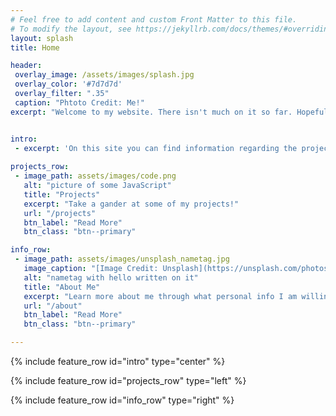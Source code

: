 ```yaml
---
# Feel free to add content and custom Front Matter to this file.
# To modify the layout, see https://jekyllrb.com/docs/themes/#overriding-theme-defaults
layout: splash
title: Home

header:
 overlay_image: /assets/images/splash.jpg
 overlay_color: '#7d7d7d'
 overlay_filter: ".35"
 caption: "Phtoto Credit: Me!"
excerpt: "Welcome to my website. There isn't much on it so far. Hopefully that changes in the future."


intro:
 - excerpt: 'On this site you can find information regarding the projects I have done, and maybe an occasional blog post or two.'
  
projects_row:
 - image_path: assets/images/code.png
   alt: "picture of some JavaScript"
   title: "Projects"
   excerpt: "Take a gander at some of my projects!"
   url: "/projects"
   btn_label: "Read More"
   btn_class: "btn--primary"

info_row:
 - image_path: assets/images/unsplash_nametag.jpg
   image_caption: "[Image Credit: Unsplash](https://unsplash.com/photos/2enBTsIVhUU)"
   alt: "nametag with hello written on it"
   title: "About Me"
   excerpt: "Learn more about me through what personal info I am willing to share"
   url: "/about"
   btn_label: "Read More"
   btn_class: "btn--primary"

---
```


{% include feature_row id="intro" type="center" %}

{% include feature_row id="projects_row" type="left" %}

{% include feature_row id="info_row" type="right" %}